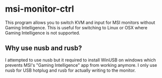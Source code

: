 # msi-monitor-ctrl

This program allows you to switch KVM and input for MSI monitors without Gaming Intelligence.
This is useful for switching to Linux or OSX where Gaming Intelligence is not supported.

## Why use nusb and rusb?

I attempted to use nusb but it required to install WinUSB on windows which prevents MSI's "Gaming Intelligence" app from working anymore. I only use nusb for USB hotplug and rusb for actually writing to the monitor.
